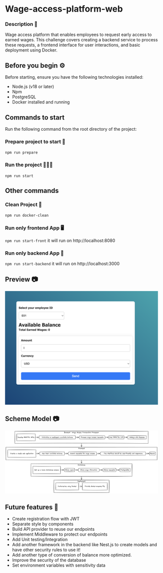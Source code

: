 # Wage-access-platform-web

### Description 🧾

Wage access platform that enables employees to request early access to earned wages. This challenge covers creating a backend service to process these requests, a frontend interface for user interactions, and basic deployment using Docker.

## Before you begin ⚙️

Before starting, ensure you have the following technologies installed:

- Node.js (v18 or later)
- Npm
- PostgreSQL
- Docker installed and running

## Commands to start

Run the following command from the root directory of the project:

### Prepare project to start 🍝

`npm run prepare`

### Run the project 🏃🏻‍♂️

`npm run start`

## Other commands

### Clean Project 🧹

`npm run docker-clean`

### Run only frontend App 🖥️

`npm run start-front` it will run on http://localhost:8080

### Run only backend App 🎒

`npm run start-backend` it will run on http://localhost:3000

## Preview 📷

![scheme model](https://github.com/ramogollon1/wage-access-platform-web/blob/main/preview.png)

## Scheme Model 📷

![scheme model](https://github.com/ramogollon1/wage-access-platform-web/blob/main/scheme-model.png)

## Future features 🚀

- Create registration flow with JWT
- Separate style by components
- Build API provider to reuse our endpoints
- Implement Middleware to protect our endpoints
- Add Unit testing/Integration
- Add another framework in the backend like Nest.js to create models and have other security rules to use it!
- Add another type of conversion of balance more optimized.
- Improve the security of the database
- Set environment variables with sensitivity data
